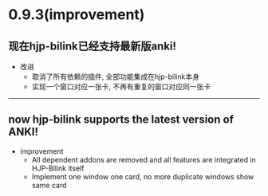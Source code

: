# 0.9.3(improvement)
## 现在hjp-bilink已经支持最新版anki!
- 改进
  - 取消了所有依赖的插件, 全部功能集成在hjp-bilink本身
  - 实现一个窗口对应一张卡, 不再有重复的窗口对应同一张卡
---
## now hjp-bilink supports the latest version of ANKI!
- improvement
  - All dependent addons are removed and all features are integrated in HJP-Bilink itself
  - Implement one window one card, no more duplicate windows show same card